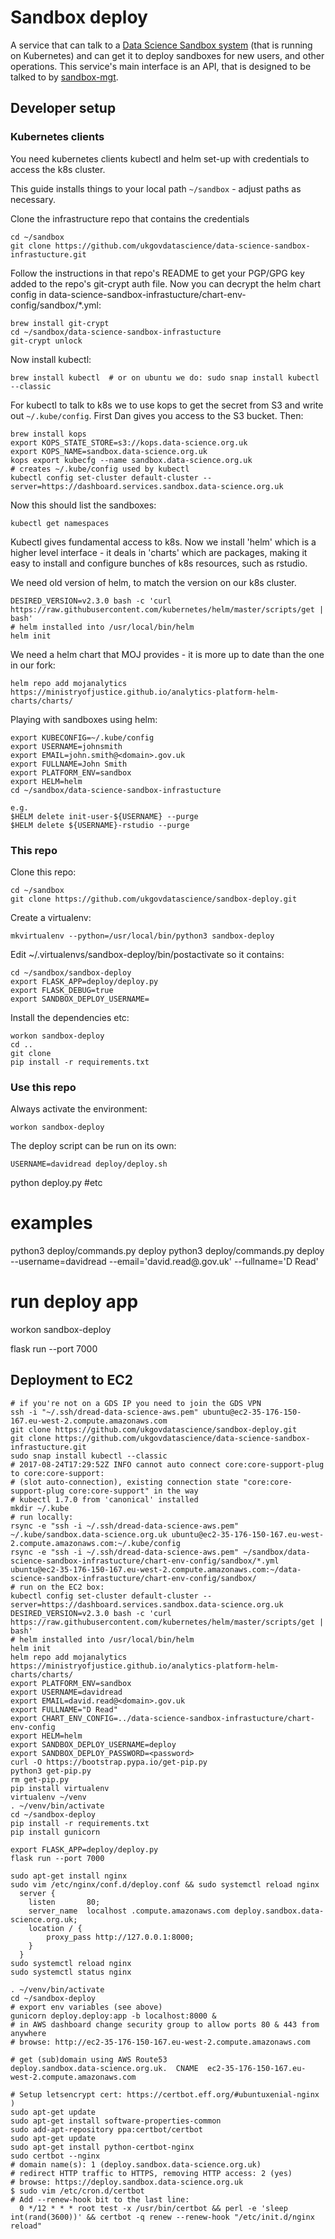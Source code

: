 # Sandbox deploy

A service that can talk to a [Data Science Sandbox system](https://github.com/ukgovdatascience/data-science-sandbox-infrastucture) (that is running on Kubernetes) and can get it to deploy sandboxes for new users, and other operations. This service's main interface is an API, that is designed to be talked to by [sandbox-mgt](https://github.com/alphagov/sandbox-mgt).

## Developer setup

### Kubernetes clients

You need kubernetes clients kubectl and helm set-up with credentials to access the k8s cluster.

This guide installs things to your local path `~/sandbox` - adjust paths as necessary.

Clone the infrastructure repo that contains the credentials
```
cd ~/sandbox
git clone https://github.com/ukgovdatascience/data-science-sandbox-infrastucture.git
```

Follow the instructions in that repo's README to get your PGP/GPG key added to the repo's git-crypt auth file. Now you can decrypt the helm chart config in data-science-sandbox-infrastucture/chart-env-config/sandbox/*.yml:
```
brew install git-crypt
cd ~/sandbox/data-science-sandbox-infrastucture
git-crypt unlock
```

Now install kubectl:
```
brew install kubectl  # or on ubuntu we do: sudo snap install kubectl --classic
```
For kubectl to talk to k8s we to use kops to get the secret from S3 and write out `~/.kube/config`.
First Dan gives you access to the S3 bucket. Then:
```
brew install kops
export KOPS_STATE_STORE=s3://kops.data-science.org.uk
export KOPS_NAME=sandbox.data-science.org.uk
kops export kubecfg --name sandbox.data-science.org.uk
# creates ~/.kube/config used by kubectl
kubectl config set-cluster default-cluster --server=https://dashboard.services.sandbox.data-science.org.uk
```

Now this should list the sandboxes:
```
kubectl get namespaces
```

Kubectl gives fundamental access to k8s. Now we install 'helm' which is a higher level interface - it deals in 'charts' which are packages, making it easy to install and configure bunches of k8s resources, such as rstudio.

We need old version of helm, to match the version on our k8s cluster.
```
DESIRED_VERSION=v2.3.0 bash -c 'curl https://raw.githubusercontent.com/kubernetes/helm/master/scripts/get | bash'
# helm installed into /usr/local/bin/helm
helm init
```

We need a helm chart that MOJ provides - it is more up to date than the one in our fork:
```
helm repo add mojanalytics https://ministryofjustice.github.io/analytics-platform-helm-charts/charts/
```

Playing with sandboxes using helm:
```
export KUBECONFIG=~/.kube/config
export USERNAME=johnsmith
export EMAIL=john.smith@<domain>.gov.uk
export FULLNAME=John Smith
export PLATFORM_ENV=sandbox
export HELM=helm
cd ~/sandbox/data-science-sandbox-infrastucture

e.g.
$HELM delete init-user-${USERNAME} --purge
$HELM delete ${USERNAME}-rstudio --purge
```

### This repo

Clone this repo:
```
cd ~/sandbox
git clone https://github.com/ukgovdatascience/sandbox-deploy.git
```

Create a virtualenv:
```
mkvirtualenv --python=/usr/local/bin/python3 sandbox-deploy
```
Edit ~/.virtualenvs/sandbox-deploy/bin/postactivate so it contains:
```
cd ~/sandbox/sandbox-deploy
export FLASK_APP=deploy/deploy.py
export FLASK_DEBUG=true
export SANDBOX_DEPLOY_USERNAME=
```
Install the dependencies etc:
```
workon sandbox-deploy
cd ..
git clone
pip install -r requirements.txt
```

### Use this repo

Always activate the environment:
```
workon sandbox-deploy
```

The deploy script can be run on its own:
```
USERNAME=davidread deploy/deploy.sh
```

python deploy.py  #etc

# examples
python3 deploy/commands.py deploy
python3 deploy/commands.py deploy --username=davidread --email='david.read@<domain>.gov.uk' --fullname='D Read'

# run deploy app
workon sandbox-deploy

flask run --port 7000


## Deployment to EC2

```
# if you're not on a GDS IP you need to join the GDS VPN
ssh -i "~/.ssh/dread-data-science-aws.pem" ubuntu@ec2-35-176-150-167.eu-west-2.compute.amazonaws.com
git clone https://github.com/ukgovdatascience/sandbox-deploy.git
git clone https://github.com/ukgovdatascience/data-science-sandbox-infrastucture.git
sudo snap install kubectl --classic
# 2017-08-24T17:29:52Z INFO cannot auto connect core:core-support-plug to core:core-support:
# (slot auto-connection), existing connection state "core:core-support-plug core:core-support" in the way
# kubectl 1.7.0 from 'canonical' installed
mkdir ~/.kube
# run locally:
rsync -e "ssh -i ~/.ssh/dread-data-science-aws.pem" ~/.kube/sandbox.data-science.org.uk ubuntu@ec2-35-176-150-167.eu-west-2.compute.amazonaws.com:~/.kube/config
rsync -e "ssh -i ~/.ssh/dread-data-science-aws.pem" ~/sandbox/data-science-sandbox-infrastucture/chart-env-config/sandbox/*.yml ubuntu@ec2-35-176-150-167.eu-west-2.compute.amazonaws.com:~/data-science-sandbox-infrastucture/chart-env-config/sandbox/
# run on the EC2 box:
kubectl config set-cluster default-cluster --server=https://dashboard.services.sandbox.data-science.org.uk
DESIRED_VERSION=v2.3.0 bash -c 'curl https://raw.githubusercontent.com/kubernetes/helm/master/scripts/get | bash'
# helm installed into /usr/local/bin/helm
helm init
helm repo add mojanalytics https://ministryofjustice.github.io/analytics-platform-helm-charts/charts/
export PLATFORM_ENV=sandbox
export USERNAME=davidread
export EMAIL=david.read@<domain>.gov.uk
export FULLNAME="D Read"
export CHART_ENV_CONFIG=../data-science-sandbox-infrastucture/chart-env-config
export HELM=helm
export SANDBOX_DEPLOY_USERNAME=deploy
export SANDBOX_DEPLOY_PASSWORD=<password>
curl -O https://bootstrap.pypa.io/get-pip.py
python3 get-pip.py
rm get-pip.py
pip install virtualenv
virtualenv ~/venv
. ~/venv/bin/activate
cd ~/sandbox-deploy
pip install -r requirements.txt
pip install gunicorn

export FLASK_APP=deploy/deploy.py
flask run --port 7000

sudo apt-get install nginx
sudo vim /etc/nginx/conf.d/deploy.conf && sudo systemctl reload nginx
  server {
    listen       80;
    server_name  localhost .compute.amazonaws.com deploy.sandbox.data-science.org.uk;
    location / {
        proxy_pass http://127.0.0.1:8000;
    }
  }
sudo systemctl reload nginx
sudo systemctl status nginx

. ~/venv/bin/activate
cd ~/sandbox-deploy
# export env variables (see above)
gunicorn deploy.deploy:app -b localhost:8000 &
# in AWS dashboard change security group to allow ports 80 & 443 from anywhere
# browse: http://ec2-35-176-150-167.eu-west-2.compute.amazonaws.com

# get (sub)domain using AWS Route53
deploy.sandbox.data-science.org.uk.  CNAME  ec2-35-176-150-167.eu-west-2.compute.amazonaws.com

# Setup letsencrypt cert: https://certbot.eff.org/#ubuntuxenial-nginx )
sudo apt-get update
sudo apt-get install software-properties-common
sudo add-apt-repository ppa:certbot/certbot
sudo apt-get update
sudo apt-get install python-certbot-nginx
sudo certbot --nginx
# domain name(s): 1 (deploy.sandbox.data-science.org.uk)
# redirect HTTP traffic to HTTPS, removing HTTP access: 2 (yes)
# browse: https://deploy.sandbox.data-science.org.uk
$ sudo vim /etc/cron.d/certbot
# Add --renew-hook bit to the last line:
  0 */12 * * * root test -x /usr/bin/certbot && perl -e 'sleep int(rand(3600))' && certbot -q renew --renew-hook "/etc/init.d/nginx reload"
```